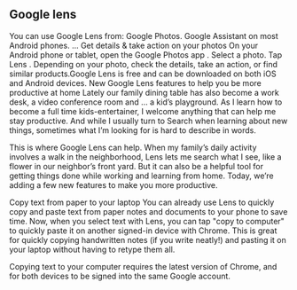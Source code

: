 ## Google lens

You can use Google Lens from: Google Photos. Google Assistant on most Android phones. ... Get details & take action on your photos On your Android phone or tablet, open the Google Photos app . Select a photo. Tap Lens . Depending on your photo, check the details, take an action, or find similar products.Google Lens is free and can be downloaded on both iOS and Android devices. New Google Lens features to help you be more productive at home Lately our family dining table has also become a work desk, a video conference room and … a kid’s playground. As I learn how to become a full time kids-entertainer, I welcome anything that can help me stay productive. And while I usually turn to Search when learning about new things, sometimes what I’m looking for is hard to describe in words.

This is where Google Lens can help. When my family’s daily activity involves a walk in the neighborhood, Lens lets me search what I see, like a flower in our neighbor’s front yard.
But it can also be a helpful tool for getting things done while working and learning from home. Today, we’re adding a few new features to make you more productive.

Copy text from paper to your laptop You can already use Lens to quickly copy and paste text from paper notes and documents to your phone to save time. Now, when you select text with Lens, you can tap "copy to computer" to quickly paste it on another signed-in device with Chrome. This is great for quickly copying handwritten notes (if you write neatly!) and pasting it on your laptop without having to retype them all.

Copying text to your computer requires the latest version of Chrome, and for both devices to be signed into the same Google account.

